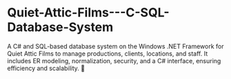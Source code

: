 # Quiet-Attic-Films---C-SQL-Database-System
A C# and SQL-based database system on the Windows .NET Framework for Quiet Attic Films to manage productions, clients, locations, and staff. It includes ER modeling, normalization, security, and a C# interface, ensuring efficiency and scalability. 🚀
